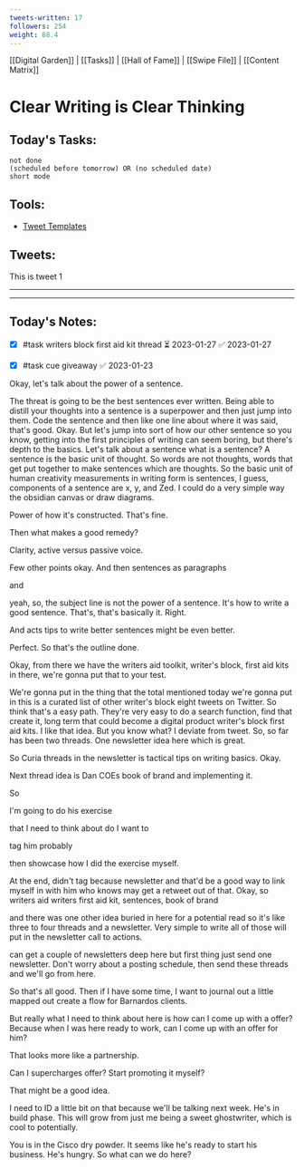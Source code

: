 ```yaml
---
tweets-written: 17
followers: 254
weight: 88.4
---
```

[[Digital Garden]] | [[Tasks]] | [[Hall of Fame]] | [[Swipe File]] | [[Content Matrix]]

# Clear Writing is Clear Thinking

## Today's Tasks:
```tasks
not done
(scheduled before tomorrow) OR (no scheduled date)
short mode
```

## Tools:
- [Tweet Templates](https://www.notion.so/100-Tweet-Templates-with-Examples-fbdcc37fc2e04447ac452d310094e9d1)

## Tweets:

This is tweet 1

---


---
## Today's Notes:

- [x] #task writers block first aid kit thread ⏳ 2023-01-27 ✅ 2023-01-27
- [x] #task cue giveaway ✅ 2023-01-23


Okay, let's talk about the power of a sentence.
 
The threat is going to be the best sentences ever written. Being able to distill your thoughts into a sentence is a superpower and then just jump into them. Code the sentence and then like one line about where it was said, that's good. Okay. But let's jump into sort of how our other sentence so you know, getting into the first principles of writing can seem boring, but there's depth to the basics. Let's talk about a sentence what is a sentence? A sentence is the basic unit of thought. So words are not thoughts, words that get put together to make sentences which are thoughts. So the basic unit of human creativity measurements in writing form is sentences, I guess, components of a sentence are x, y, and Zed. I could do a very simple way the obsidian canvas or draw diagrams.

Power of how it's constructed. That's fine.

Then what makes a good remedy?

Clarity, active versus passive voice.

Few other points okay. And then sentences as paragraphs

and

yeah, so, the subject line is not the power of a sentence. It's how to write a good sentence. That's, that's basically it. Right.

And acts tips to write better sentences might be even better.

Perfect. So that's the outline done.

Okay, from there we have the writers aid toolkit, writer's block, first aid kits in there, we're gonna put that to your test.

We're gonna put in the thing that the total mentioned today we're gonna put in this is a curated list of other writer's block eight tweets on Twitter. So think that's a easy path. They're very easy to do a search function, find that create it, long term that could become a digital product writer's block first aid kits. I like that idea. But you know what? I deviate from tweet. So, so far has been two threads. One newsletter idea here which is great.

So Curia threads in the newsletter is tactical tips on writing basics. Okay.

Next thread idea is Dan COEs book of brand and implementing it.

So

I'm going to do his exercise

that I need to think about do I want to

tag him probably

then showcase how I did the exercise myself.

At the end, didn't tag because newsletter and that'd be a good way to link myself in with him who knows may get a retweet out of that. Okay, so writers aid writers first aid kit, sentences, book of brand

and there was one other idea buried in here for a potential read so it's like three to four threads and a newsletter. Very simple to write all of those will put in the newsletter call to actions.

can get a couple of newsletters deep here but first thing just send one newsletter. Don't worry about a posting schedule, then send these threads and we'll go from here.

So that's all good. Then if I have some time, I want to journal out a little mapped out create a flow for Barnardos clients.

But really what I need to think about here is how can I come up with a offer? Because when I was here ready to work, can I come up with an offer for him?

That looks more like a partnership.

Can I supercharges offer? Start promoting it myself?

That might be a good idea.

I need to ID a little bit on that because we'll be talking next week. He's in build phase. This will grow from just me being a sweet ghostwriter, which is cool to potentially.

You is in the Cisco dry powder. It seems like he's ready to start his business. He's hungry. So what can we do here?